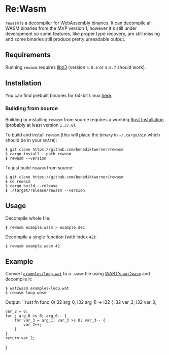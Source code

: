 # Re:Wasm

`rewasm` is a decompiler for WebAssembly binaries.
It can decompile all WASM binaries from the MVP version 1,
however it's still under development so some features,
like proper type recovery, are still missing and some
binaries still produce pretty unreadable output.

## Requirements

Running `rewasm` requires [libz3](https://github.com/Z3Prover/z3) (version
`4.8.6` or `4.8.7` should work).

## Installation

You can find prebuilt binaries for 64-bit Linux [here](https://github.com/benediktwerner/rewasm/releases).

### Building from source

Building or installing `rewasm` from source requires a working [Rust Installation](https://www.rust-lang.org/)
(probably at least version `1.37.0`).

To build and install `rewasm` (this will place the
binary in `~/.cargo/bin` which should be in your `$PATH`):

```
$ git clone https://github.com/benediktwerner/rewasm
$ cargo install --path rewasm
$ rewasm --version
```

To just build `rewasm` from source:
```
$ git clone https://github.com/benediktwerner/rewasm
$ cd rewasm
$ cargo build --release
$ ./target/release/rewasm --version
```

## Usage

Decompile whole file:

```
$ rewasm example.wasm > example.dec
```

Decompile a single function (with index `42`):

```
$ rewasm example.wasm 42
```

## Example

Convert [`examples/loop.wat`](examples/loop.wat) to a `.wasm` file using [WABT's `wat2wasm`](https://github.com/WebAssembly/wabt) and decompile it:
```
$ wat2wasm examples/loop.wat
$ rewasm loop.wasm
```

Output:
``rust
fn func_0(i32 arg_0, i32 arg_1) -> i32 {
    i32 var_2;
    i32 var_3;

    var_2 = 0;
    for ; arg_0 >s 0; arg_0-- {
        for var_3 = arg_1; var_3 >s 0; var_3-- {
            var_2++;
        }
    }
    return var_2;
}
```
